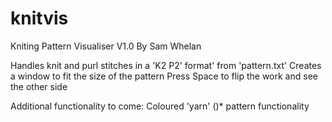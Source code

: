 knitvis
=======

Kniting Pattern Visualiser V1.0
By Sam Whelan

Handles knit and purl stitches in a 'K2 P2' format' from 'pattern.txt'
Creates a window to fit the size of the pattern
Press Space to flip the work and see the other side

Additional functionality to come:
Coloured 'yarn'
()* pattern functionality